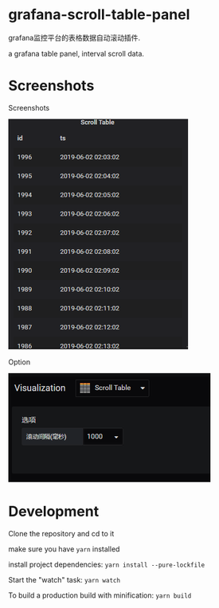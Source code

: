 # grafana-scroll-table-panel

grafana监控平台的表格数据自动滚动插件.

a grafana table panel, interval scroll data.

# Screenshots

Screenshots

![Screenshots](https://github.com/gtlions/grafana-scroll-table-panel/blob/master/src/img/scrolltable.gif "Screenshots")

Option

![Option](https://github.com/gtlions/grafana-scroll-table-panel/blob/master/src/img/option.png "Option")

# Development

Clone the repository and cd to it

make sure you have ```yarn``` installed

install project dependencies: ```yarn install --pure-lockfile```

Start the "watch" task: ```yarn watch```

To build a production build with minification: ```yarn build```
